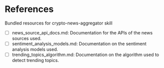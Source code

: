 # References

Bundled resources for crypto-news-aggregator skill

- [ ] news_source_api_docs.md: Documentation for the APIs of the news sources used.
- [ ] sentiment_analysis_models.md: Documentation on the sentiment analysis models used.
- [ ] trending_topics_algorithm.md: Documentation on the algorithm used to detect trending topics.
